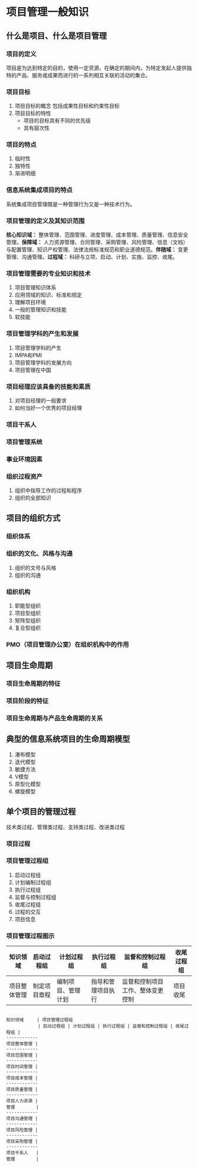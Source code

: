 # 项目管理一般知识

## 什么是项目、什么是项目管理
### 项目的定义
项目是为达到特定的目的，使用一定资源，在确定的期间内，为特定发起人提供独特的产品、服务或成果而进行的一系列相互关联的活动的集合。
### 项目目标
1. 项目目标的概念
包括成果性目标和约束性目标
2. 项目目标的特性
    - 项目的目标具有不同的优先级
    - 具有层次性
### 项目的特点
1. 临时性
2. 独特性
3. 渐进明细
### 信息系统集成项目的特点
系统集成项目管理既是一种管理行为又是一种技术行为。
### 项目管理的定义及其知识范围
**核心知识域：** 整体管理、范围管理、进度管理、成本管理、质量管理、信息安全管理。**保障域：** 人力资源管理、合同管理、采购管理、风险管理、信息（文档）与配置管理、知识产权管理、法律法规标准规范和职业道德规范。**伴随域：** 变更管理、沟通管理。**过程域：** 科研与立项、启动、计划、实施、监控、收尾。
### 项目管理需要的专业知识和技术
1. 项目管理知识体系
2. 应用领域的知识、标准和规定
3. 理解项目环境
4. 一般的管理知识和技能
5. 软技能
### 项目管理学科的产生和发展
1. 项目管理学科的产生
2. IMPA和PMI
3. 项目管理学科的发展方向
4. 项目管理在中国
### 项目经理应该具备的技能和素质
1. 对项目经理的一般要求
2. 如何当好一个优秀的项目经理
### 项目干系人
### 项目管理系统
### 事业环境因素
### 组织过程资产
1. 组织中指导工作的过程和程序
2. 组织的全部知识

## 项目的组织方式
### 组织体系
### 组织的文化、风格与沟通
1. 组织的文号与风格
2. 组织的沟通
### 组织机构
1. 职能型组织
2. 项目型组织
3. 矩阵型组织
4. 复合型组织
### PMO（项目管理办公室）在组织机构中的作用

## 项目生命周期
### 项目生命周期的特征
### 项目阶段的特征
### 项目生命周期与产品生命周期的关系

## 典型的信息系统项目的生命周期模型
1. 瀑布模型
2. 迭代模型
3. 敏捷方法
4. V模型
5. 原型化模型
6. 螺旋模型

## 单个项目的管理过程
技术类过程、管理类过程、支持类过程、改进类过程
### 项目过程
### 项目管理过程组
1. 启动过程组
2. 计划编制过程组
3. 执行过程组
4. 监督与控制过程组
5. 收尾过程组
6. 过程的交互
7. 项目信息
### 项目管理过程图示
| 知识领域 | 启动过程组 | 计划过程组 | 执行过程组 | 监督和控制过程组 | 收尾过程组 |
|  -      |-          |-         |-         |-               |-          |
|项目整体管理|制定项目章程|编制项目、管理计划|指导和管理项目执行|监督和控制项目工作、整体变更控制|项目收尾|
```text

知识领域     | 项目管理过程组
            | 启动过程组 | 计划过程组 | 执行过程组 | 监督和控制过程组 | 收尾过程组 |
------------
项目整体管理 |
------------
项目范围管理 |
------------
项目时间管理 |
------------
项目成本管理 |
------------
项目质量管理 |
------------
项目人力资源 |
管理        |
------------
项目沟通管理 |
------------
项目风险管理 |
------------
项目采购管理 |
------------
项目干系人   |
管理        |

```
